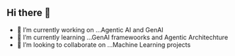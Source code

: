 ## Hi there 👋

- 🔭 I’m currently working on ...Agentic AI and GenAI
- 🌱 I’m currently learning ...GenAI framewoorks and Agentic Architechture
- 👯 I’m looking to collaborate on ...Machine Learning projects
